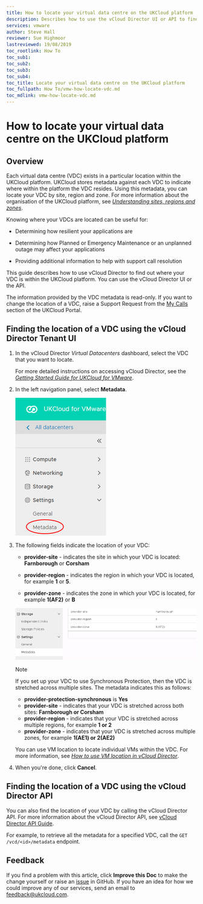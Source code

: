 ```yaml
---
title: How to locate your virtual data centre on the UKCloud platform
description: Describes how to use the vCloud Director UI or API to find out where your VDC is located within the UKCloud platform
services: vmware
author: Steve Hall
reviewer: Sue Highmoor
lastreviewed: 19/08/2019
toc_rootlink: How To
toc_sub1: 
toc_sub2:
toc_sub3:
toc_sub4:
toc_title: Locate your virtual data centre on the UKCloud platform
toc_fullpath: How To/vmw-how-locate-vdc.md
toc_mdlink: vmw-how-locate-vdc.md
---
```


# How to locate your virtual data centre on the UKCloud platform

## Overview

Each virtual data centre (VDC) exists in a particular location within the UKCloud platform. UKCloud stores metadata against each VDC to indicate where within the platform the VDC resides. Using this metadata, you can locate your VDC by site, region and zone. For more information about the organisation of the UKCloud platform, see [*Understanding sites, regions and zones*](../other/other-ref-sites-regions-zones.md).

Knowing where your VDCs are located can be useful for:

- Determining how resilient your applications are

- Determining how Planned or Emergency Maintenance or an unplanned outage may affect your applications

- Providing additional information to help with support call resolution

This guide describes how to use vCloud Director to find out where your VDC is within the UKCloud platform. You can use the vCloud Director UI or the API.

The information provided by the VDC metadata is read-only. If you want to change the location of a VDC, raise a Support Request from the [My Calls](https://portal.skyscapecloud.com/support/ivanti) section of the UKCloud Portal.

## Finding the location of a VDC using the vCloud Director Tenant UI

1. In the vCloud Director *Virtual Datacenters* dashboard, select the VDC that you want to locate.

    For more detailed instructions on accessing vCloud Director, see the [*Getting Started Guide for UKCloud for VMware*](vmw-gs.md).

2. In the left navigation panel, select **Metadata**.

    ![VDC Metadata menu option](images/vmw-vcd-mnu-vdc-metadata.png)

3. The following fields indicate the location of your VDC:

    - **provider-site** - indicates the site in which your VDC is located: **Farnborough** or **Corsham**

    - **provider-region** - indicates the region in which your VDC is located, for example **1** or **5**.

    - **provider-zone** - indicates the zone in which your VDC is located, for example **1(AF2)** or **B**

    ![VDC location metadata](images/vmw-vcd-vdc-location-metadata.png)

    > [!NOTE]
    > If you set up your VDC to use Synchronous Protection, then the VDC is stretched across multiple sites. The metadata indicates this as follows:
    >
    > - **provider-protection-synchronous** is **Yes**
    > - **provider-site** - indicates that your VDC is stretched across both sites: **Farnborough or Corsham**
    > - **provider-region** - indicates that your VDC is stretched across multiple regions, for example **1 or 2**
    > - **provider-zone** - indicates that your VDC is stretched across multiple zones, for example **1(AE1) or 2(AE2)**

    You can use VM location to locate individual VMs within the VDC. For more information, see [*How to use VM location in vCloud Director*](vmw-how-use-vm-location.md).

4. When you're done, click **Cancel**.

## Finding the location of a VDC using the vCloud Director API

You can also find the location of your VDC by calling the vCloud Director API. For more information about the vCloud Director API, see [vCloud Director API Guide](https://code.vmware.com/apis/553/vcloud-director).

For example, to retrieve all the metadata for a specified VDC, call the `GET /vcd/<id>/metadata` endpoint.

## Feedback

If you find a problem with this article, click **Improve this Doc** to make the change yourself or raise an [issue](https://github.com/UKCloud/documentation/issues) in GitHub. If you have an idea for how we could improve any of our services, send an email to <feedback@ukcloud.com>.
